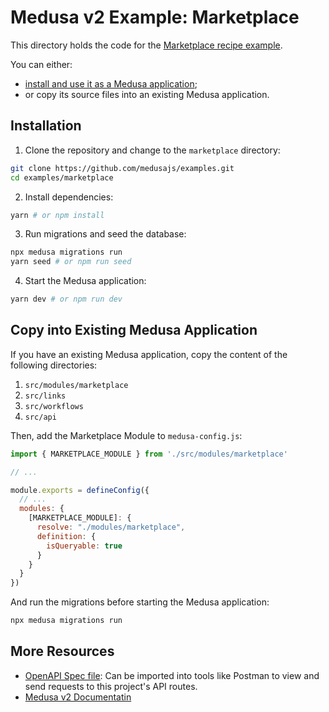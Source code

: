 # Medusa v2 Example: Marketplace

This directory holds the code for the [Marketplace recipe example](https://docs.medusajs.com/v2/resources/recipes/marketplace/examples/vendors).

You can either:

- [install and use it as a Medusa application](#installation);
- or copy its source files into an existing Medusa application.

## Installation

1. Clone the repository and change to the `marketplace` directory:

```bash
git clone https://github.com/medusajs/examples.git
cd examples/marketplace
```

2. Install dependencies:

```bash
yarn # or npm install
```

3. Run migrations and seed the database:

```bash
npx medusa migrations run
yarn seed # or npm run seed
```

4. Start the Medusa application:

```bash
yarn dev # or npm run dev
```

## Copy into Existing Medusa Application

If you have an existing Medusa application, copy the content of the following directories:

1. `src/modules/marketplace`
2. `src/links`
3. `src/workflows`
4. `src/api`

Then, add the Marketplace Module to `medusa-config.js`:

```js
import { MARKETPLACE_MODULE } from './src/modules/marketplace'

// ...

module.exports = defineConfig({
  // ...
  modules: {
    [MARKETPLACE_MODULE]: {
      resolve: "./modules/marketplace",
      definition: {
        isQueryable: true
      }
    }
  }
})
```

And run the migrations before starting the Medusa application:

```bash
npx medusa migrations run
```

## More Resources

- [OpenAPI Spec file](https://res.cloudinary.com/dza7lstvk/raw/upload/v1720603521/OpenApi/Marketplace_OpenApi_n458oh.yml): Can be imported into tools like Postman to view and send requests to this project's API routes.
- [Medusa v2 Documentatin](https://docs.medusajs.com/v2)